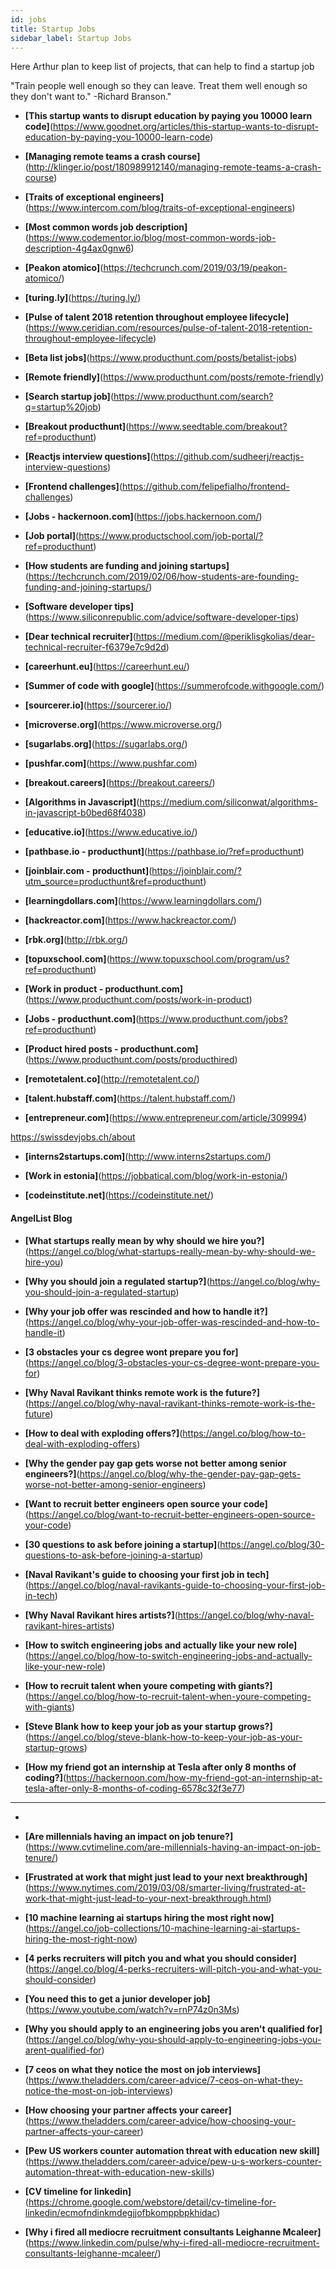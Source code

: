 ```yaml
---
id: jobs
title: Startup Jobs
sidebar_label: Startup Jobs
---
```


Here Arthur plan to keep list of projects, that can help to find a startup job

"Train people well enough so they can leave. Treat them well enough so they don't want to."   -Richard Branson."

- **[This startup wants to disrupt education by paying you 10000 learn code]**(https://www.goodnet.org/articles/this-startup-wants-to-disrupt-education-by-paying-you-10000-learn-code)

- **[Managing remote teams a crash course]**(http://klinger.io/post/180989912140/managing-remote-teams-a-crash-course)

- **[Traits of exceptional engineers]**(https://www.intercom.com/blog/traits-of-exceptional-engineers)
- **[Most common words job description]**(https://www.codementor.io/blog/most-common-words-job-description-4g4ax0gnw6)

- **[Peakon atomico]**(https://techcrunch.com/2019/03/19/peakon-atomico/)

- **[turing.ly]**(https://turing.ly/)

- **[Pulse of talent 2018 retention throughout employee lifecycle]**(https://www.ceridian.com/resources/pulse-of-talent-2018-retention-throughout-employee-lifecycle)





- **[Beta list jobs]**(https://www.producthunt.com/posts/betalist-jobs)

- **[Remote friendly]**(https://www.producthunt.com/posts/remote-friendly)

- **[Search startup job]**(https://www.producthunt.com/search?q=startup%20job)
- **[Breakout producthunt]**(https://www.seedtable.com/breakout?ref=producthunt)


- **[Reactjs interview questions]**(https://github.com/sudheerj/reactjs-interview-questions)

- **[Frontend challenges]**(https://github.com/felipefialho/frontend-challenges)

- **[Jobs - hackernoon.com]**(https://jobs.hackernoon.com/)
- **[Job portal]**(https://www.productschool.com/job-portal/?ref=producthunt)

- **[How students are funding and joining startups]**(https://techcrunch.com/2019/02/06/how-students-are-founding-funding-and-joining-startups/)

- **[Software developer tips]**(https://www.siliconrepublic.com/advice/software-developer-tips)

- **[Dear technical recruiter]**(https://medium.com/@periklisgkolias/dear-technical-recruiter-f6379e7c9d2d)



- **[careerhunt.eu]**(https://careerhunt.eu/)




- **[Summer of code with google]**(https://summerofcode.withgoogle.com/)





- **[sourcerer.io]**(https://sourcerer.io/)
- **[microverse.org]**(https://www.microverse.org/)
- **[sugarlabs.org]**(https://sugarlabs.org/)





- **[pushfar.com]**(https://www.pushfar.com)

- **[breakout.careers]**(https://breakout.careers/)

- **[Algorithms in Javascript]**(https://medium.com/siliconwat/algorithms-in-javascript-b0bed68f4038)




- **[educative.io]**(https://www.educative.io/)

- **[pathbase.io - producthunt]**(https://pathbase.io/?ref=producthunt)

- **[joinblair.com - producthunt]**(https://joinblair.com/?utm_source=producthunt&ref=producthunt)

- **[learningdollars.com]**(https://www.learningdollars.com/)

- **[hackreactor.com]**(https://www.hackreactor.com/)

- **[rbk.org]**(http://rbk.org/)

- **[topuxschool.com]**(https://www.topuxschool.com/program/us?ref=producthunt)

- **[Work in product - producthunt.com]**(https://www.producthunt.com/posts/work-in-product)

- **[Jobs - producthunt.com]**(https://www.producthunt.com/jobs?ref=producthunt)

- **[Product hired posts - producthunt.com]**(https://www.producthunt.com/posts/producthired)

- **[remotetalent.co]**(http://remotetalent.co/)

- **[talent.hubstaff.com]**(https://talent.hubstaff.com/)

- **[entrepreneur.com]**(https://www.entrepreneur.com/article/309994)



https://swissdevjobs.ch/about


- **[interns2startups.com]**(http://www.interns2startups.com/)



- **[Work in estonia]**(https://jobbatical.com/blog/work-in-estonia/)

- **[codeinstitute.net]**(https://codeinstitute.net/)




#### AngelList Blog

- **[What startups really mean by why should we hire you?]**(https://angel.co/blog/what-startups-really-mean-by-why-should-we-hire-you)
- **[Why you should join a regulated startup?]**(https://angel.co/blog/why-you-should-join-a-regulated-startup)
- **[Why your job offer was rescinded and how to handle it?]**(https://angel.co/blog/why-your-job-offer-was-rescinded-and-how-to-handle-it)
- **[3 obstacles your cs degree wont prepare you for]**(https://angel.co/blog/3-obstacles-your-cs-degree-wont-prepare-you-for)
- **[Why Naval Ravikant thinks remote work is the future?]**(https://angel.co/blog/why-naval-ravikant-thinks-remote-work-is-the-future)
- **[How to deal with exploding offers?]**(https://angel.co/blog/how-to-deal-with-exploding-offers)
- **[Why the gender pay gap gets worse not better among senior engineers?]**(https://angel.co/blog/why-the-gender-pay-gap-gets-worse-not-better-among-senior-engineers)
- **[Want to recruit better engineers open source your code]**(https://angel.co/blog/want-to-recruit-better-engineers-open-source-your-code)
- **[30 questions to ask before joining a startup]**(https://angel.co/blog/30-questions-to-ask-before-joining-a-startup)
- **[Naval Ravikant's guide to choosing your first job in tech]**(https://angel.co/blog/naval-ravikants-guide-to-choosing-your-first-job-in-tech)
- **[Why Naval Ravikant hires artists?]**(https://angel.co/blog/why-naval-ravikant-hires-artists)
- **[How to switch engineering jobs and actually like your new role]**(https://angel.co/blog/how-to-switch-engineering-jobs-and-actually-like-your-new-role)
- **[How to recruit talent when youre competing with giants?]**(https://angel.co/blog/how-to-recruit-talent-when-youre-competing-with-giants)
- **[Steve Blank how to keep your job as your startup grows?]**(https://angel.co/blog/steve-blank-how-to-keep-your-job-as-your-startup-grows)





- **[How my friend got an internship at Tesla after only 8 months of coding?]**(https://hackernoon.com/how-my-friend-got-an-internship-at-tesla-after-only-8-months-of-coding-6578c32f3e77)




---

-

<!-- add freebootcamp articles like how-i=got-job

find 200 different posts at LI and repost them inside one project.
make it embed or just clone with credits?
https://www.linkedin.com/search/results/content/?keywords=hiring%20interns&origin=SWITCH_SEARCH_VERTICAL
https://www.linkedin.com/feed/update/urn:li:activity:6514099565891710976 -->




- **[Are millennials having an impact on job tenure?]**(https://www.cvtimeline.com/are-millennials-having-an-impact-on-job-tenure/)


- **[Frustrated at work that might just lead to your next breakthrough]**(https://www.nytimes.com/2019/03/08/smarter-living/frustrated-at-work-that-might-just-lead-to-your-next-breakthrough.html)

- **[10 machine learning ai startups hiring the most right now]**(https://angel.co/job-collections/10-machine-learning-ai-startups-hiring-the-most-right-now)

- **[4 perks recruiters will pitch you and what you should consider]**(https://angel.co/blog/4-perks-recruiters-will-pitch-you-and-what-you-should-consider)





- **[You need this to get a junior developer job]**(https://www.youtube.com/watch?v=rnP74z0n3Ms)

- **[Why you should apply to an engineering jobs you aren't qualified for]**(https://angel.co/blog/why-you-should-apply-to-engineering-jobs-you-arent-qualified-for)


- **[7 ceos on what they notice the most on job interviews]**(https://www.theladders.com/career-advice/7-ceos-on-what-they-notice-the-most-on-job-interviews)

- **[How choosing your partner affects your career]**(https://www.theladders.com/career-advice/how-choosing-your-partner-affects-your-career)

- **[Pew US workers counter automation threat with education new skill]**(https://www.theladders.com/career-advice/pew-u-s-workers-counter-automation-threat-with-education-new-skills)



- **[CV timeline for linkedin]**(https://chrome.google.com/webstore/detail/cv-timeline-for-linkedin/ecmofndinkmdegjjofbkomppbpkhidac)


- **[Why i fired all mediocre recruitment consultants Leighanne Mcaleer]**(https://www.linkedin.com/pulse/why-i-fired-all-mediocre-recruitment-consultants-leighanne-mcaleer/)
